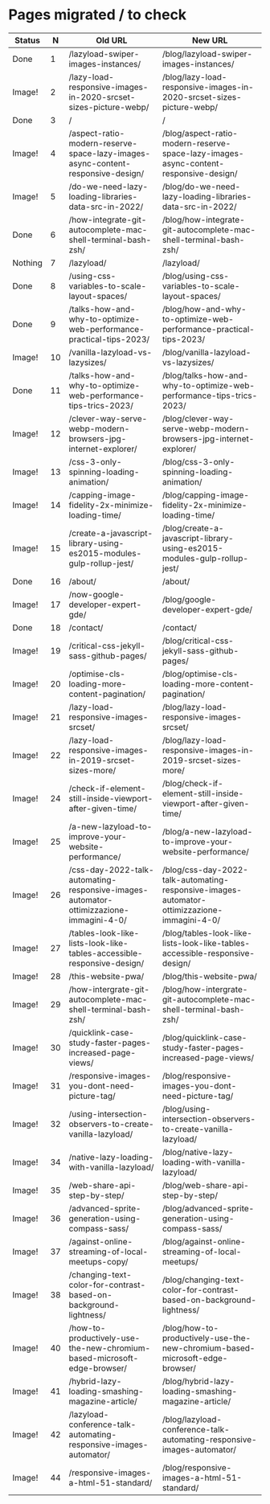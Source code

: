 # Pages migrated / to check

| Status  | N   | Old URL                                                                                | New URL                                                                                     |
| ------- | --- | -------------------------------------------------------------------------------------- | ------------------------------------------------------------------------------------------- |
| Done    | 1   | /lazyload-swiper-images-instances/                                                     | /blog/lazyload-swiper-images-instances/                                                     |
| Image!  | 2   | /lazy-load-responsive-images-in-2020-srcset-sizes-picture-webp/                        | /blog/lazy-load-responsive-images-in-2020-srcset-sizes-picture-webp/                        |
| Done    | 3   | /                                                                                      | /                                                                                           |
| Image!  | 4   | /aspect-ratio-modern-reserve-space-lazy-images-async-content-responsive-design/        | /blog/aspect-ratio-modern-reserve-space-lazy-images-async-content-responsive-design/        |
| Image!  | 5   | /do-we-need-lazy-loading-libraries-data-src-in-2022/                                   | /blog/do-we-need-lazy-loading-libraries-data-src-in-2022/                                   |
| Done    | 6   | /how-integrate-git-autocomplete-mac-shell-terminal-bash-zsh/                           | /blog/how-integrate-git-autocomplete-mac-shell-terminal-bash-zsh/                           |
| Nothing | 7   | /lazyload/                                                                             | /lazyload/                                                                                  |
| Done    | 8   | /using-css-variables-to-scale-layout-spaces/                                           | /blog/using-css-variables-to-scale-layout-spaces/                                           |
| Done    | 9   | /talks-how-and-why-to-optimize-web-performance-practical-tips-2023/                    | /blog/how-and-why-to-optimize-web-performance-practical-tips-2023/                          |
| Image!  | 10  | /vanilla-lazyload-vs-lazysizes/                                                        | /blog/vanilla-lazyload-vs-lazysizes/                                                        |
| Done    | 11  | /talks-how-and-why-to-optimize-web-performance-tips-trics-2023/                        | /blog/talks-how-and-why-to-optimize-web-performance-tips-trics-2023/                        |
| Image!  | 12  | /clever-way-serve-webp-modern-browsers-jpg-internet-explorer/                          | /blog/clever-way-serve-webp-modern-browsers-jpg-internet-explorer/                          |
| Image!  | 13  | /css-3-only-spinning-loading-animation/                                                | /blog/css-3-only-spinning-loading-animation/                                                |
| Image!  | 14  | /capping-image-fidelity-2x-minimize-loading-time/                                      | /blog/capping-image-fidelity-2x-minimize-loading-time/                                      |
| Image!  | 15  | /create-a-javascript-library-using-es2015-modules-gulp-rollup-jest/                    | /blog/create-a-javascript-library-using-es2015-modules-gulp-rollup-jest/                    |
| Done    | 16  | /about/                                                                                | /about/                                                                                     |
| Image!  | 17  | /now-google-developer-expert-gde/                                                      | /blog/google-developer-expert-gde/                                                          |
| Done    | 18  | /contact/                                                                              | /contact/                                                                                   |
| Image!  | 19  | /critical-css-jekyll-sass-github-pages/                                                | /blog/critical-css-jekyll-sass-github-pages/                                                |
| Image!  | 20  | /optimise-cls-loading-more-content-pagination/                                         | /blog/optimise-cls-loading-more-content-pagination/                                         |
| Image!  | 21  | /lazy-load-responsive-images-srcset/                                                   | /blog/lazy-load-responsive-images-srcset/                                                   |
| Image!  | 22  | /lazy-load-responsive-images-in-2019-srcset-sizes-more/                                | /blog/lazy-load-responsive-images-in-2019-srcset-sizes-more/                                |
| Image!  | 24  | /check-if-element-still-inside-viewport-after-given-time/                              | /blog/check-if-element-still-inside-viewport-after-given-time/                              |
| Image!  | 25  | /a-new-lazyload-to-improve-your-website-performance/                                   | /blog/a-new-lazyload-to-improve-your-website-performance/                                   |
| Image!  | 26  | /css-day-2022-talk-automating-responsive-images-automator-ottimizzazione-immagini-4-0/ | /blog/css-day-2022-talk-automating-responsive-images-automator-ottimizzazione-immagini-4-0/ |
| Image!  | 27  | /tables-look-like-lists-look-like-tables-accessible-responsive-design/                 | /blog/tables-look-like-lists-look-like-tables-accessible-responsive-design/                 |
| Image!  | 28  | /this-website-pwa/                                                                     | /blog/this-website-pwa/                                                                     |
| Image!  | 29  | /how-intergrate-git-autocomplete-mac-shell-terminal-bash-zsh/                          | /blog/how-intergrate-git-autocomplete-mac-shell-terminal-bash-zsh/                          |
| Image!  | 30  | /quicklink-case-study-faster-pages-increased-page-views/                               | /blog/quicklink-case-study-faster-pages-increased-page-views/                               |
| Image!  | 31  | /responsive-images-you-dont-need-picture-tag/                                          | /blog/responsive-images-you-dont-need-picture-tag/                                          |
| Image!  | 32  | /using-intersection-observers-to-create-vanilla-lazyload/                              | /blog/using-intersection-observers-to-create-vanilla-lazyload/                              |
| Image!  | 34  | /native-lazy-loading-with-vanilla-lazyload/                                            | /blog/native-lazy-loading-with-vanilla-lazyload/                                            |
| Image!  | 35  | /web-share-api-step-by-step/                                                           | /blog/web-share-api-step-by-step/                                                           |
| Image!  | 36  | /advanced-sprite-generation-using-compass-sass/                                        | /blog/advanced-sprite-generation-using-compass-sass/                                        |
| Image!  | 37  | /against-online-streaming-of-local-meetups-copy/                                       | /blog/against-online-streaming-of-local-meetups/                                            |
| Image!  | 38  | /changing-text-color-for-contrast-based-on-background-lightness/                       | /blog/changing-text-color-for-contrast-based-on-background-lightness/                       |
| Image!  | 40  | /how-to-productively-use-the-new-chromium-based-microsoft-edge-browser/                | /blog/how-to-productively-use-the-new-chromium-based-microsoft-edge-browser/                |
| Image!  | 41  | /hybrid-lazy-loading-smashing-magazine-article/                                        | /blog/hybrid-lazy-loading-smashing-magazine-article/                                        |
| Image!  | 42  | /lazyload-conference-talk-automating-responsive-images-automator/                      | /blog/lazyload-conference-talk-automating-responsive-images-automator/                      |
| Image!  | 44  | /responsive-images-a-html-51-standard/                                                 | /blog/responsive-images-a-html-51-standard/                                                 |
